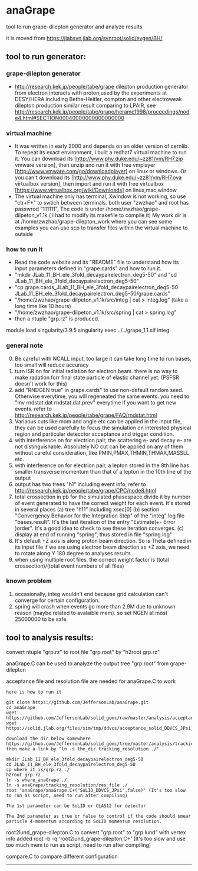 # anaGrape
tool to run grape-dilepton generator and analyze results

it is moved from https://jlabsvn.jlab.org/svnroot/solid/evgen/BH/

## tool to run generator:

### grape-dilepton generator
* http://research.kek.jp/people/tabe/grape
dilepton production generator from electron interacts with proton,used by the experiments at DESY/HERA
including Bethe-Heitler, compton and other electroweak dilepton production
similar result comparing to LPAIR, see http://research.kek.jp/people/tabe/grape/heramc1998/proceedings/node4.html#SECTION00040000000000000000

### virtual machine 

* It was written in early 2000 and depends on an older version of cernlib. To repeat its exact environment, I built a redhat7 virtual machine to run it. You can download its [http://www.phy.duke.edu/~zz81/vm/RH7.zip vmware version], then unzip and run it with free vmplayer [http://www.vmware.com/go/downloadplayer] on linux or windows. Or you can't download its [http://www.phy.duke.edu/~zz81/vm/RH7.ova virtualbox version], then import and run it with free virtualbox [https://www.virtualbox.org/wiki/Downloads] on linux,mac,window
* The virtual machine only has terminal, Xwindow is not working, so use "ctr+F*" to swtich between terminals. both user "zwzhao" and root has passwrod "111111", 
The code is under /home/zwzhao/grape-dilpeton_v1.1k ( I had to modify its makefile to compile it)
My work dir is at /home/zwzhao/grape-dilepton_work where you can see some examples
you can use scp to transfer files within the virtual machine to outside

### how to run it

* Read the code website and its "README" file to understand how its input parameters defined in "grape.cards" and how to run it. 
* "mkdir JLab_11_BH_ele_3fold_decaypairelectron_deg5-50" and "cd JLab_11_BH_ele_3fold_decaypairelectron_deg5-50"
* "cp grape.cards_JLab_11_BH_ele_3fold_decaypairelectron_deg5-50 JLab_11_BH_ele_3fold_decaypairelectron_deg5-50/grape.cards"
* "/home/zwzhao/grape-dilpeton_v1.1k/src/integ | cat > integ.log" (take a long time like 10 hours)
* "/home/zwzhao/grape-dilpeton_v1.1k/src/spring | cat > spring.log"
* then a ntuple "grp.rz" is produced. 

module load singularity/3.9.5
singularity exec ../../grape_1.1.sif integ

### general note 

0. Be careful with NCALL input, too large it can take long time to run bases, too small will reduce accuracy
1. turn ISR on for initial radiation for electron beam. there is no way to make radation forr final state particle of elastic channel yet. (PSFSR doesn't work for this)
2. add "RNDGEN true" in grape.cards" to use non-default random seed. Otherwise everytime, you will regeneated the same events. you need to "mv rndstat.dat rndstat.dat.prev" everytime if you want to get new events. refer to http://research.kek.jp/people/tabe/grape/FAQ/rndstat.html
3. Variaous cuts like mom and angle etc can be applied in the input file, they can be used carefully to focus the simulation on interested physical region and particular detecctor acceptance and trigger condition.
4. with interference on for electrion pair, the scattering e- and decay e- are not distinguishable. Absolutely NO cut can be applied on any of them without careful consideration, like PMIN,PMAX,THMIN,THMAX,MASSLL etc.
5. with interference on for electrion pair, a lepton stored in the 8th line has smaller transverse momentum than that of a lepton in the 10th line of the output
6. output has two trees "h1" including event info, refer to http://research.kek.jp/people/tabe/grape/CPC/node8.html
7. total crossection in pb for the simulated phasespace,divide it by number of event generated to have the correct weight for each event. It's stored in several places
   (a) tree "h11" including xsec[0]
   (b) section "Convergency Behavior for the Integration Step" of the "integ" log file "bases.result". It's the last iteration of the entry "Estimate(+- Error )order". It's a good idea to check to see these iteration converges.
   (c) display at end of running "spring", thus stored in file "spring.log"
8. It's default +Z axis is along proton beam direction. So is Theta defined in its input file
if we are using electron beam direction as +Z axis, we need to rotate along Y 180 degree to analyses results
9. when using multiple root files, the correct weight factor is (total crossection)/(total event numbers of all files)

### known problem
1. occasionally, integ wouldn't end because grid calculation can't converge for certain configuration. 
2. spring will crash when events go more than 2.9M due to unknown reason (maybe related to avalaible mem). so set NGEN at most 25000000 to be safe

## tool to analysis results:

convert ntuple "grp.rz" to root file "grp.root" by "h2root grp.rz"

anaGrape.C can be used to analyze the output tree "grp.root" from grape-dilepton

acceptance file and resolution file are needed for anaGrape.C to work

```
here is how to run it

git clone https://github.com/JeffersonLab/anaGrape.git
cd anaGrape
wget https://github.com/JeffersonLab/solid_gemc/raw/master/analysis/acceptance/result_JPsi/201501/acceptance_solid_JPsi_electron_target315_output.root
wget https://solid.jlab.org/files/sim/tmp/ddvcs/acceptance_solid_DDVCS_JPsi_LH2_full_muonm_1e6_output_4thFAMD_1stLAMD.root

download the dir below somewhere
https://github.com/JeffersonLab/solid_gemc/tree/master/analysis/tracking_resolution
then make a link by "ln -s the_dir tracking_resolution ./"

mkdir JLab_11_BH_ele_3fold_decaypairelectron_deg5-50
cd JLab_11_BH_ele_3fold_decaypairelectron_deg5-50
cp where_it_is/grp.rz ./
h2root grp.rz
ln -s where_anaGrape ./
ln -s anaGrape/tracking_resolution/res_file ./
root 'anaGrape/anaGrape.C+("SoLID_DDVCS_JPsi",false)' (It's too slow to run as script, need to run after compiling)

The 1st parameter can be SoLID or CLAS12 for detector

The 2nd parameter as true or false to control if the code should smear particle 4-momentum according to SoLID momentum resolution.
```

root2lund_grape-dilepton.C to convert "grp.root" to "grp.lund" with vertex info added
root -b -q 'root2lund_grape-dilepton.C+' (It's too slow and use too much mem to run as script, need to run after compiling)

compare.C to compare different configuration

--------------------
